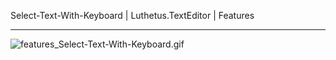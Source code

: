 Select-Text-With-Keyboard | Luthetus.TextEditor | Features

---

![features_Select-Text-With-Keyboard.gif](../../Images/Gifs/features_Select-Text-With-Keyboard.gif)
